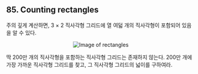 ## 85. Counting rectangles

주의 깊게 계산하면, 3 &times; 2 직사각형 그리드에 열 여덟 개의 직사각형이 포함되어 있음을 알 수 있다.

<p align="center">
  <img
    src="https://projecteuler.net/project/images/p085.png"
    alt="Image of rectangles"
  >
</p>

딱 200만 개의 직사각형을 포함하는 직사각형 그리드는 존재하지 않는다. 200만 개에 가장 가까운 직사각형 그리드를 찾고, 그 직사각형 그리드의 넓이를 구하여라.
